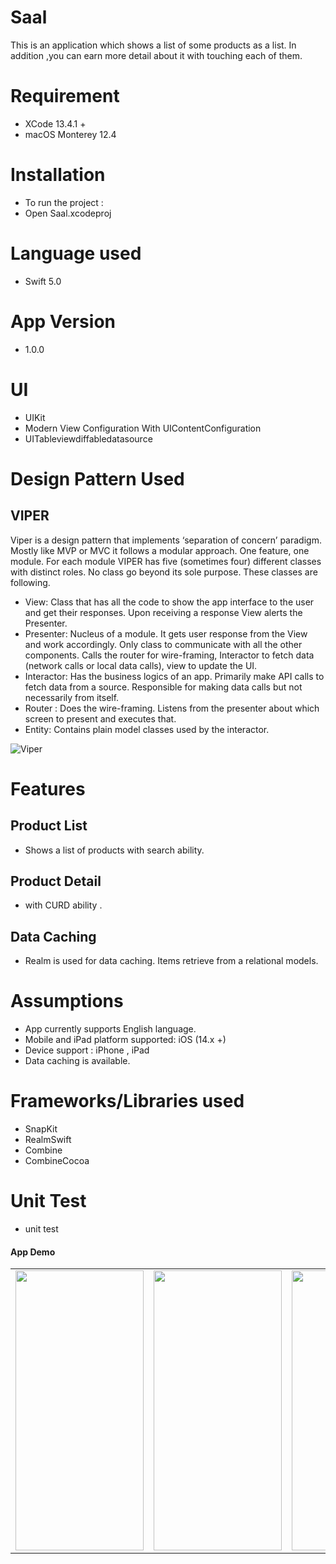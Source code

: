 # Saal
This is an application which shows a list of some products as a list. In addition ,you can earn more detail about it with touching each of them.   



# Requirement
- XCode 13.4.1 +
- macOS Monterey 12.4

# Installation
- To run the project :
- Open Saal.xcodeproj

# Language used 
- Swift 5.0

# App Version
- 1.0.0 

# UI
- UIKit
- Modern View Configuration With UIContentConfiguration
- UITableviewdiffabledatasource 

# Design Pattern Used

## VIPER
Viper is a design pattern that implements ‘separation of concern’ paradigm. Mostly like MVP or MVC it follows a modular approach. One feature, one module. For each module VIPER has five (sometimes four) different classes with distinct roles. No class go beyond its sole purpose. These classes are following.
-  View: Class that has all the code to show the app interface to the user and get their responses. Upon receiving a response View alerts the Presenter.
-  Presenter: Nucleus of a module. It gets user response from the View and work accordingly. Only class to communicate with all the other components. Calls the router for wire-framing, Interactor to fetch data (network calls or local data calls), view to update the UI.
-  Interactor: Has the business logics of an app. Primarily make API calls to fetch data from a source. Responsible for making data calls but not necessarily from itself.
-  Router : Does the wire-framing. Listens from the presenter about which screen to present and executes that.
-  Entity: Contains plain model classes used by the interactor.

![Viper](https://miro.medium.com/max/2862/1*-Mfew6qvLQ-t-DSOkY23Aw.png)

# Features

## Product List
- Shows a list of products with search ability.

## Product Detail
- with CURD ability .


## Data Caching
- Realm is used for data caching. Items retrieve from a relational models.


# Assumptions                
-   App currently supports English language.
-   Mobile and iPad platform supported: iOS (14.x +)        
-   Device support : iPhone , iPad  
-   Data caching is available.



# Frameworks/Libraries used
- SnapKit
- RealmSwift
- Combine
- CombineCocoa



# Unit Test
- unit test

#### App Demo
<table>
 <tr>
  <td>
   <img width = "205" height = "448" src="https://user-images.githubusercontent.com/5070406/186627201-fe84b160-f044-4a61-8662-388be9fe3177.png" alt="" />
  </td>
  <td>
   <img width = "205" height = "448" src="https://user-images.githubusercontent.com/5070406/186627101-adcc342c-4d22-48f5-a2dd-202198a24c78.png" alt="" />
  </td>
  <td>
   <img width = "205" height = "448" src="https://user-images.githubusercontent.com/5070406/186626996-fd2d9ed5-4f31-4c80-b1ec-389e94f4fbb9.png" alt="" />
  </td>
 </tr>
</table>


